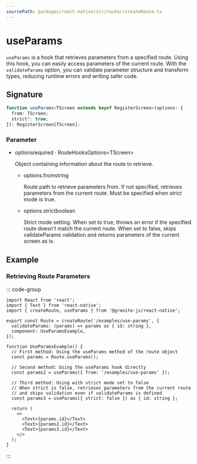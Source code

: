 ```yaml
---
sourcePath: packages/react-native/src/router/createRoute.ts
---
```


# useParams

`useParams` is a hook that retrieves parameters from a specified route.
Using this hook, you can easily access parameters of the current route.
With the `validateParams` option, you can validate parameter structure and transform types,
reducing runtime errors and writing safer code.

## Signature

```typescript
function useParams<TScreen extends keyof RegisterScreen>(options: {
  from: TScreen;
  strict?: true;
}): RegisterScreen[TScreen];
```

### Parameter

<ul class="post-parameters-ul">
  <li class="post-parameters-li post-parameters-li-root">
    <span class="post-parameters--name">options</span><span class="post-parameters--required">required</span> · <span class="post-parameters--type">RouteHooksOptions&lt;TScreen&gt;</span>
    <br />
    <p class="post-parameters--description">Object containing information about the route to retrieve.</p>
    <ul class="post-parameters-ul">
      <li class="post-parameters-li">
        <span class="post-parameters--name">options.from</span><span class="post-parameters--type">string</span>
        <br />
        <p class="post-parameters--description">Route path to retrieve parameters from. If not specified, retrieves parameters from the current route. Must be specified when strict mode is true.</p>
      </li>
      <li class="post-parameters-li">
        <span class="post-parameters--name">options.strict</span><span class="post-parameters--type">boolean</span>
        <br />
        <p class="post-parameters--description">Strict mode setting. When set to true, throws an error if the specified route doesn&#39;t match the current route. When set to false, skips validateParams validation and returns parameters of the current screen as is.</p>
      </li>
    </ul>
  </li>
</ul>

## Example

### Retrieving Route Parameters

::: code-group

```tsx [pages/examples/use-params.tsx]
import React from 'react';
import { Text } from 'react-native';
import { createRoute, useParams } from '@granite-js/react-native';

export const Route = createRoute('/examples/use-params', {
  validateParams: (params) => params as { id: string },
  component: UseParamsExample,
});

function UseParamsExample() {
  // First method: Using the useParams method of the route object
  const params = Route.useParams();

  // Second method: Using the useParams hook directly
  const params2 = useParams({ from: '/examples/use-params' });

  // Third method: Using with strict mode set to false
  // When strict is false, retrieves parameters from the current route
  // and skips validation even if validateParams is defined
  const params3 = useParams({ strict: false }) as { id: string };

  return (
    <>
      <Text>{params.id}</Text>
      <Text>{params2.id}</Text>
      <Text>{params3.id}</Text>
    </>
  );
}
```

:::
